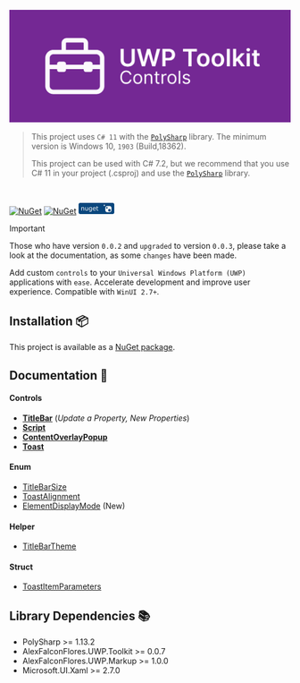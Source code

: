 ![UWP Toolkit Control Cover](<assets/UWP Toolkit Controls - cover - my library.jpg>)

> This project uses `C# 11` with the [`PolySharp`](https://github.com/Sergio0694/PolySharp/tree/main) library. The minimum version is Windows 10, `1903` (Build,18362).
>
> This project can be used with C# 7.2, but we recommend that you use C# 11 in your project (.csproj) and use the [`PolySharp`](https://github.com/Sergio0694/PolySharp/tree/main) library.

<br/>

[![NuGet](https://img.shields.io/nuget/dt/AlexFalconFlores.UWP.Toolkit.Controls.svg)](https://www.nuget.org/stats/packages/AlexFalconFlores.UWP.Toolkit.Controls?groupby=Version) 
[![NuGet](https://img.shields.io/nuget/vpre/AlexFalconFlores.UWP.Toolkit.Controls.svg)](https://www.nuget.org/packages/AlexFalconFlores.UWP.Toolkit.Controls/)
<a href="https://www.nuget.org/packages/AlexFalconFlores.UWP.Toolkit.Controls">
    <img src="https://raw.githubusercontent.com/alexfalconflores/alexfalconflores/main/img/nuget-banner.svg" height=20 alt="Go to Nuget"/>
</a>

> [!IMPORTANT]
> Those who have version `0.0.2` and `upgraded` to version `0.0.3`, please take a look at the documentation, as some `changes` have been made.

Add custom `controls` to your `Universal Windows Platform (UWP)` applications with `ease`. Accelerate development and improve user experience. Compatible with `WinUI 2.7+`.

## Installation 📦
This project is available as a [NuGet package](https://www.nuget.org/packages/AlexFalconFlores.UWP.Toolkit.Controls).

## Documentation 📖
#### Controls
- [**TitleBar**](docs/TitleBar/TitleBar.md) (*Update a Property, New Properties*)
- [**Script**](docs/Script/Script.md)
- [**ContentOverlayPopup**](docs/ContentOverlayPopup/ContentOverlayPopup.md)
- [**Toast**](docs/Toast/Toast.md)

#### Enum
- [TitleBarSize](docs/Enum/TitleBarSize.md)
- [ToastAlignment](docs/Enum/ToastAlignment.md)
- [ElementDisplayMode](docs/Enum/ElementDisplayMode.md) (New)

#### Helper
- [TitleBarTheme](docs/Helper/TitleBarTheme.md)

#### Struct
- [ToastItemParameters](docs/Struct/ToastItemParameters.md)

## Library Dependencies 📚
- PolySharp >= 1.13.2
- AlexFalconFlores.UWP.Toolkit >= 0.0.7
- AlexFalconFlores.UWP.Markup >= 1.0.0
- Microsoft.UI.Xaml >= 2.7.0
